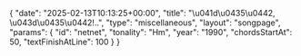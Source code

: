{
    "date": "2025-02-13T10:13:25+00:00",
    "title": "\u041d\u0435\u0442, \u043d\u0435\u0442!..",
    "type": "miscellaneous",
    "layout": "songpage",
    "params": {
        "id": "netnet",
        "tonality": "Hm",
        "year": "1990",
        "chordsStartAt": 50,
        "textFinishAtLine": 100
    }
}